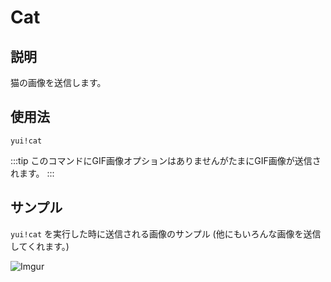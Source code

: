 # Cat

## 説明

猫の画像を送信します。

## 使用法

`yui!cat`

:::tip
このコマンドにGIF画像オプションはありませんがたまにGIF画像が送信されます。
:::

## サンプル

`yui!cat` を実行した時に送信される画像のサンプル (他にもいろんな画像を送信してくれます。)

![Imgur](https://i.imgur.com/i2HHYKb.png)

